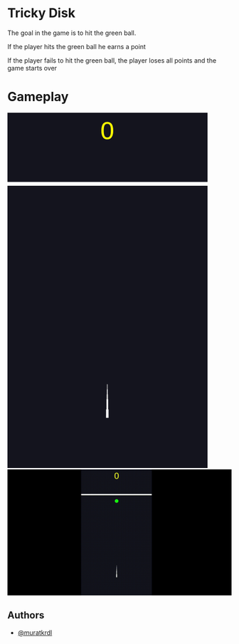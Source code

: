 
# Tricky Disk

The goal in the game is to hit the green ball.

If the player hits the green ball he earns a point

If the player fails to hit the green ball, the player loses all points and the game starts over


# Gameplay

<img src="https://github.com/muratkrdl/Tricky-Disk/blob/main/Picture.png" width="450">

<img src="https://github.com/muratkrdl/Tricky-Disk/blob/main/Tricky%20Disk.gif" width="auto">


## Authors

- [@muratkrdl](https://github.com/muratkrdl)

